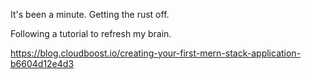 It's been a minute. Getting the rust off. 

Following a tutorial to refresh my brain.<p>
https://blog.cloudboost.io/creating-your-first-mern-stack-application-b6604d12e4d3